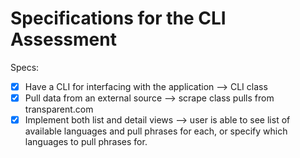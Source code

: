 # Specifications for the CLI Assessment

Specs:
- [x] Have a CLI for interfacing with the application --> CLI class
- [x] Pull data from an external source --> scrape class pulls from transparent.com
- [x] Implement both list and detail views --> user is able to see list of available languages and pull phrases for each, or specify which languages to pull phrases for.
